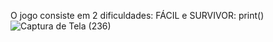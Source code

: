 O jogo consiste em 2 dificuldades: FÁCIL e SURVIVOR:
print()
![Captura de Tela (236)](https://github.com/VictorFadel06/batalha-Naval/assets/127444074/874b8075-f739-44cc-aad0-6efb7b2b34e3)
